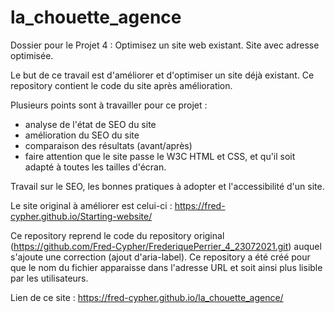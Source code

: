 # la_chouette_agence

Dossier pour le Projet 4 : Optimisez un site web existant. Site avec adresse optimisée.


Le but de ce travail est d'améliorer et d'optimiser un site déjà existant. 
Ce repository contient le code du site après amélioration.


Plusieurs points sont à travailler pour ce projet : 
  - analyse de l'état de SEO du site
  - amélioration du SEO du site
  - comparaison des résultats (avant/après)
  - faire attention que le site passe le W3C HTML et CSS, et qu'il soit adapté à toutes les tailles d'écran.

Travail sur le SEO, les bonnes pratiques à adopter et l'accessibilité d'un site. 

Le site original à améliorer est celui-ci : https://fred-cypher.github.io/Starting-website/ 

Ce repository reprend le code du repository original (https://github.com/Fred-Cypher/FrederiquePerrier_4_23072021.git) auquel s'ajoute une correction (ajout d'aria-label).
Ce repository a été créé pour que le nom du fichier apparaisse dans l'adresse URL et soit ainsi plus lisible par les utilisateurs.


Lien de ce site : https://fred-cypher.github.io/la_chouette_agence/
